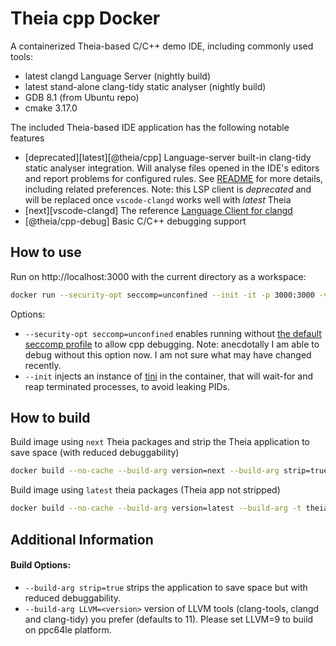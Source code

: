 # Theia cpp Docker

A containerized Theia-based C/C++ demo IDE, including commonly used tools:

- latest clangd Language Server (nightly build)
- latest stand-alone clang-tidy static analyser (nightly build)
- GDB 8.1 (from Ubuntu repo)
- cmake 3.17.0

The included Theia-based IDE application has the following notable features

- [deprecated][latest][@theia/cpp] Language-server built-in clang-tidy static analyser integration. Will analyse files opened in the IDE's editors and report problems for configured rules. See [README](https://github.com/theia-ide/theia/tree/master/packages/cpp#using-the-clang-tidy-linter) for more details, including related preferences. Note: this LSP client is _deprecated_ and will be replaced once `vscode-clangd` works well with _latest_ Theia
- [next][vscode-clangd] The reference [Language Client for clangd](https://open-vsx.org/extension/llvm-vs-code-extensions/vscode-clangd)
- [@theia/cpp-debug] Basic C/C++ debugging support

## How to use

Run on http://localhost:3000 with the current directory as a workspace:

```bash
docker run --security-opt seccomp=unconfined --init -it -p 3000:3000 -v "$(pwd):/home/project:cached" theiaide/theia-cpp:next
```

Options:

- `--security-opt seccomp=unconfined` enables running without [the default seccomp profile](https://docs.docker.com/engine/security/seccomp/) to allow cpp debugging. Note: anecdotally I am able to debug without this option now. I am not sure what may have changed recently.
- `--init` injects an instance of [tini](https://github.com/krallin/tini) in the container, that will wait-for and reap terminated processes, to avoid leaking PIDs.

## How to build

Build image using `next` Theia packages and strip the Theia application to save space (with reduced debuggability)

```bash
docker build --no-cache --build-arg version=next --build-arg strip=true  -t theia-cpp:next .
```

Build image using `latest` theia packages (Theia app not stripped)

```bash
docker build --no-cache --build-arg version=latest --build-arg -t theia-cpp:latest .
```

## Additional Information

#### Build Options:
  - `--build-arg strip=true` strips the application to save space but with reduced debuggability.
  - `--build-arg LLVM=<version>` version of LLVM tools (clang-tools, clangd and clang-tidy) you prefer (defaults to 11). Please set LLVM=9 to build on ppc64le platform.
